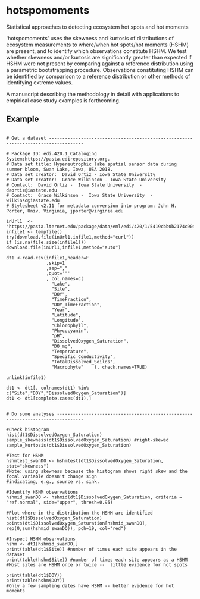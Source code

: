 # hotspomoments

Statistical approaches to detecting ecosystem hot spots and hot moments

'hotspomoments' uses the skewness and kurtosis of distributions of ecosystem measurements to where/when hot spots/hot moments (HSHM) are present, and to identify which observations constitute HSHM. We test whether skewness and/or kurtosis are significantly greater than expected if HSHM were not present by comparing against a reference distribution using a parametric bootstrapping procedure. Observations constituting HSHM can be identified by comparison to a reference distribution or other methods of identifying extreme values.

A manuscript describing the methodology in detail with applications to empirical case study examples is forthcoming.

## Example

```{r example}

# Get a dataset -----------------------------------------------------------------------------------

# Package ID: edi.420.1 Cataloging System:https://pasta.edirepository.org.
# Data set title: Hypereutrophic lake spatial sensor data during summer bloom, Swan Lake, Iowa, USA 2018.
# Data set creator:  David Ortiz - Iowa State University 
# Data set creator:  Grace Wilkinson - Iowa State University 
# Contact:  David Ortiz -  Iowa State University  - daortiz@iastate.edu
# Contact:  Grace Wilkinson -  Iowa State University  - wilkinso@iastate.edu
# Stylesheet v2.11 for metadata conversion into program: John H. Porter, Univ. Virginia, jporter@virginia.edu 

inUrl1  <- "https://pasta.lternet.edu/package/data/eml/edi/420/1/5419cbb0b2174c90aae9703acac7d4ff" 
infile1 <- tempfile()
try(download.file(inUrl1,infile1,method="curl"))
if (is.na(file.size(infile1))) download.file(inUrl1,infile1,method="auto")

dt1 <-read.csv(infile1,header=F 
               ,skip=1
               ,sep=","  
               ,quot='"' 
               , col.names=c(
                 "Lake",     
                 "Site",     
                 "DOY",     
                 "TimeFraction",     
                 "DOY_TimeFraction",     
                 "Year",     
                 "Latitude",     
                 "Longitude",     
                 "Chlorophyll",     
                 "Phycocyanin",     
                 "pH",     
                 "DissolvedOxygen_Saturation",     
                 "DO_mg",     
                 "Temperature",     
                 "Specific_Conductivity",     
                 "TotalDissolved_Soilds",     
                 "Macrophyte"    ), check.names=TRUE)

unlink(infile1)

dt1 <- dt1[, colnames(dt1) %in% c("Site","DOY","DissolvedOxygen_Saturation")]
dt1 <- dt1[complete.cases(dt1),]


# Do some analyses --------------------------------------------------------------------------------

#Check histogram 
hist(dt1$DissolvedOxygen_Saturation)
sample_skewness(dt1$DissolvedOxygen_Saturation) #right-skewed
sample_kurtosis(dt1$DissolvedOxygen_Saturation)

#Test for HSHM
hshmtest_swanDO <- hshmtest(dt1$DissolvedOxygen_Saturation, stat="skewness")
#Note: using skewness because the histogram shows right skew and the focal variable doesn't change sign
#indicating, e.g., source vs. sink.

#Identify HSHM observations
hshmid_swanDO <- hshmid(dt1$DissolvedOxygen_Saturation, criteria = "ref.normal", side="upper", thresh=0.95)

#Plot where in the distribution the HSHM are identified
hist(dt1$DissolvedOxygen_Saturation)
points(dt1$DissolvedOxygen_Saturation[hshmid_swanDO], rep(0,sum(hshmid_swanDO)), pch=19, col="red")

#Inspect HSHM observations
hshm <- dt1[hshmid_swanDO,]
print(table(dt1$Site)) #number of times each site appears in the dataset
print(table(hshm$Site)) #number of times each site appears as a HSHM
#Most sites are HSHM once or twice --  little evidence for hot spots

print(table(dt1$DOY))
print(table(hshm$DOY))
#Only a few sampling dates have HSHM -- better evidence for hot moments

```
